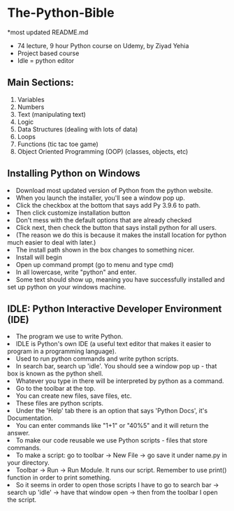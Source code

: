 # The-Python-Bible

*most updated README.md

- 74 lecture, 9 hour Python course on Udemy, by Ziyad Yehia
- Project based course
- Idle = python editor

<h2>Main Sections: </h2>
  <ol>
    <li>Variables </li> 
    <li>Numbers </li> 
    <li>Text (manipulating text) <l/i> 
    <li>Logic </li> 
    <li>Data Structures (dealing with lots of data) </li> 
    <li>Loops </li> 
    <li>Functions (tic tac toe game) </li> 
    <li>Object Oriented Programming (OOP) (classes, objects, etc) </li> 
  </ol>

<h2>Installing Python on Windows </h2>
  <li> Download most updated version of Python from the python website. </li> 
  <li> When you launch the installer, you'll see a window pop up. </li> 
  <li> Click the checkbox at the bottom that says add Py 3.9.6 to path. </li> 
  <li> Then click customize installation button <l/i> 
  <li> Don't mess with the default options that are already checked </li> 
  <li> Click next, then check the button that says install python for all users. </li> 
  <li> (The reason we do this is because it makes the install location for python much easier to deal with later.) </li> 
  <li> The install path shown in the box changes to something nicer. </li> 
  <li> Install will begin </li> 
  <li> Open up command prompt (go to menu and type cmd) </li> 
  <li> In all lowercase, write "python" and enter. </li>   
  <li> Some text should show up, meaning you have successfully installed and set up python on your windows machine. </li>   

<h2>IDLE: Python Interactive Developer Environment (IDE)</h2>
  <li> The program we use to write Python. </li>
  <li> IDLE is Python's own IDE (a useful text editor that makes it easier to program in a programming language). </li>
  <li> Used to run python commands and write python scripts. </li>
  <li> In search bar, search up 'idle'. You should see a window pop up - that box is known as the python shell. </li>
  <li> Whatever you type in there will be interpreted by python as a command. </li>
  <li> Go to the toolbar at the top. </li>
  <li> You can create new files, save files, etc. </li>
  <li> These files are python scripts. </li>
  <li> Under the 'Help' tab there is an option that says 'Python Docs', it's Documentation. </li>
  <li> You can enter commands like "1+1" or "40%5" and it will return the answer. </li>
  <li> To make our code reusable we use Python scripts - files that store commands. </li>
  <li> To make a script: go to toolbar -> New File -> go save it under name.py in your directory.  </li>
  <li> Toolbar -> Run -> Run Module. It runs our script. Remember to use print() function in order to print something. </li>
  <li> So it seems in order to open those scripts I have to go to search bar -> search up 'idle' -> have that window open -> then from the toolbar I open the script. </li>
